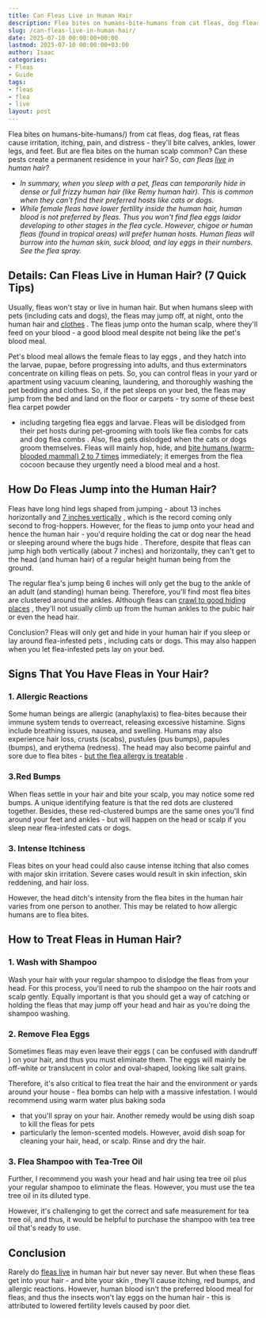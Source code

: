 ```yaml
---
title: Can Fleas Live in Human Hair
description: Flea bites on humans-bite-humans from cat fleas, dog fleas, rat fleas cause irritation, itching, pain, and distress - they'll bite calves, ankles, lower legs,...
slug: /can-fleas-live-in-human-hair/
date: 2025-07-10 00:00:00+00:00
lastmod: 2025-07-10 00:00:00+03:00
author: Isaac
categories:
- Fleas
- Guide
tags:
- fleas
- flea
- live
layout: post
---
```

Flea bites on humans-bite-humans/)
from cat fleas, dog fleas, rat fleas cause irritation, itching, pain, and distress - they'll bite calves, ankles, lower legs, and feet.
But are flea bites on the human scalp common? Can these pests create a permanent residence in your hair? So,
*can fleas [live](https://pestpolicy.com/can-fleas-live-on-clothes/) in human hair?*
- *In summary, when you sleep with a pet, fleas can temporarily hide in dense or full frizzy human hair (like Remy human hair). This is common when they can't find their preferred hosts like cats or dogs.*
- *While female fleas have lower fertility inside the human hair, human blood is not preferred by fleas. Thus you won't find flea eggs laidor developing to other stages in the flea cycle.*
*However, chigoe or human fleas (found in tropical areas) will prefer human hosts. Human fleas will burrow into the human skin, suck blood, and lay eggs in their numbers. See the flea spray.*

## Details: Can Fleas Live in Human Hair? (7 Quick Tips)
Usually,
fleas won't stay or live in human
hair. But when humans sleep with pets (including cats and dogs), the fleas may jump off, at night, onto the human hair and
[clothes](https://pestpolicy.com/can-fleas-live-on-clothes/)
.
The
fleas jump onto the human
scalp, where they'll feed on your blood - a good blood meal despite not being like the pet's blood meal.

Pet's blood meal allows the female
fleas to lay eggs
, and they hatch into the larvae, pupae, before progressing into adults, and thus exterminators concentrate on killing fleas on pets.
So, you can
control fleas in your yard
or apartment using vacuum cleaning, laundering, and thoroughly washing the pet bedding and clothes.
So, if the pet sleeps on your bed, the fleas may jump from the bed and land on the floor or carpets - try some of these
best flea carpet powder
- including targeting flea eggs and larvae.
Fleas will be dislodged from their pet hosts during pet-grooming with tools like
flea combs for cats
and
dog flea combs
. Also,
flea gets dislodged when the cats
or dogs groom themselves.
Fleas will mainly hop, hide, and
[bite humans (warm-blooded mammal) 2 to 7 times](http://ijpa.tums.ac.ir/index.php/ijpa/article/view/61)
immediately; it emerges from the flea cocoon because they urgently need a blood meal and a host.

## How Do Fleas Jump into the Human Hair?
Fleas have long hind legs shaped from jumping - about 13 inches horizontally and
[7 inches vertically](https://www.ncbi.nlm.nih.gov/pubmed/10962162)
, which is the record coming only second to frog-hoppers.
However, for the fleas to jump onto your head and hence the human hair - you'd require holding the cat or dog near the head or sleeping around where the
bugs hide
.
Therefore, despite that fleas can jump high both vertically (about 7 inches) and horizontally, they can't get to the head (and human hair) of a regular height human being from the ground.

The regular flea's
jump being 6 inches will only get the bug
to the ankle of an adult (and standing) human being. Therefore, you'll find most
flea bites are clustered
around the ankles.
Although fleas can
[crawl to good hiding places](https://www.jstor.org/stable/24923246?seq=1#page_scan_tab_contents)
, they'll not usually climb up from the human ankles to the pubic hair or even the head hair.

Conclusion? Fleas will only get and hide in your human
hair if you sleep or lay around flea-infested pets
, including cats or dogs. This may also happen when you let flea-infested pets lay on your bed.
## Signs That You Have Fleas in Your Hair?
### 1. Allergic Reactions
Some human beings are allergic (anaphylaxis) to flea-bites because their immune system tends to overreact, releasing excessive histamine. Signs include breathing issues, nausea, and swelling.
Humans may also experience hair loss, crusts (scabs), pustules (pus bumps), papules (bumps), and erythema (redness). The head may also become painful and sore due to flea bites -
[but the flea allergy is treatable](https://www.banfield.com/pet-healthcare/additional-resources/article-library/parasites/fleas/flea-allergy-dermatitis-treatment-options)
.
### 3.Red Bumps
When fleas settle in your hair and bite your scalp, you may notice some red bumps. A unique identifying feature is that the red dots are clustered together.
Besides, these red-clustered bumps are the same ones you'll find around your feet and ankles - but will happen on the head or scalp if you sleep near flea-infested cats or dogs.
### 3. Intense Itchiness
Fleas
bites on your head could also cause
intense itching that also comes with major skin irritation. Severe cases would result in skin infection, skin reddening, and hair loss.

However, the head ditch's intensity from the
flea bites in the human
hair varies from one person to another. This may be related to how allergic humans are to flea bites.
## How to Treat Fleas in Human Hair?
### 1. Wash with Shampoo
Wash your hair with your regular
shampoo to dislodge the fleas
from your head. For this process, you'll need to rub the shampoo on the hair roots and scalp gently.
Equally important is that you should get a way of catching or holding the fleas that may jump off your head and hair as you're doing the shampoo washing.
### 2. Remove Flea Eggs
Sometimes fleas may even leave their eggs (
can be confused with dandruff
) on your hair, and thus you must eliminate them. The eggs will mainly be off-white or translucent in color and oval-shaped, looking like salt grains.

Therefore, it's also critical to flea treat the hair and the environment or yards around your house -
flea bombs
can help with a massive infestation.
I would recommend using warm water plus
baking soda
- that you'll spray on your hair.
Another remedy would be using
dish soap to kill the fleas for pets
- particularly the lemon-scented models. However, avoid dish soap for cleaning your hair, head, or scalp. Rinse and dry the hair.
### 3. Flea Shampoo with Tea-Tree Oil
Further, I recommend you wash your head and hair using
tea tree oil
plus your regular shampoo to eliminate the fleas. However, you must use the tea tree oil in its diluted type.

However, it's challenging to get the correct and safe measurement for tea tree oil, and thus, it would be helpful to purchase the shampoo with tea tree oil that's ready to use.
## Conclusion
Rarely do
[fleas live](https://pestpolicy.com/where-do-fleas-live/)
in human hair but never say never. But when these fleas get into your hair - and
bite your skin
, they'll cause itching, red bumps, and allergic reactions.
However, human blood isn't the preferred blood meal for fleas, and thus the insects won't lay eggs on the human hair - this is attributed to lowered fertility levels caused by poor diet.

